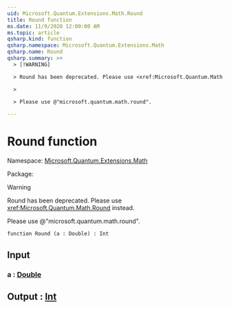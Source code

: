 ```yaml
---
uid: Microsoft.Quantum.Extensions.Math.Round
title: Round function
ms.date: 11/9/2020 12:00:00 AM
ms.topic: article
qsharp.kind: function
qsharp.namespace: Microsoft.Quantum.Extensions.Math
qsharp.name: Round
qsharp.summary: >+
  > [!WARNING]

  > Round has been deprecated. Please use <xref:Microsoft.Quantum.Math.Round> instead.

  >

  > Please use @"microsoft.quantum.math.round".

---
```


# Round function

Namespace: [Microsoft.Quantum.Extensions.Math](xref:Microsoft.Quantum.Extensions.Math)

Package: [](https://nuget.org/packages/)


> [!WARNING]
> Round has been deprecated. Please use <xref:Microsoft.Quantum.Math.Round> instead.
>
> Please use @"microsoft.quantum.math.round".



```qsharp
function Round (a : Double) : Int
```


## Input

### a : [Double](xref:microsoft.quantum.lang-ref.double)





## Output : [Int](xref:microsoft.quantum.lang-ref.int)

